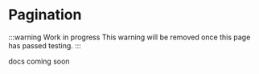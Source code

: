# Pagination

:::warning Work in progress
<centered-image src="/img/work-in-progress.png" />
This warning will be removed once this page has passed testing.
:::

docs coming soon

